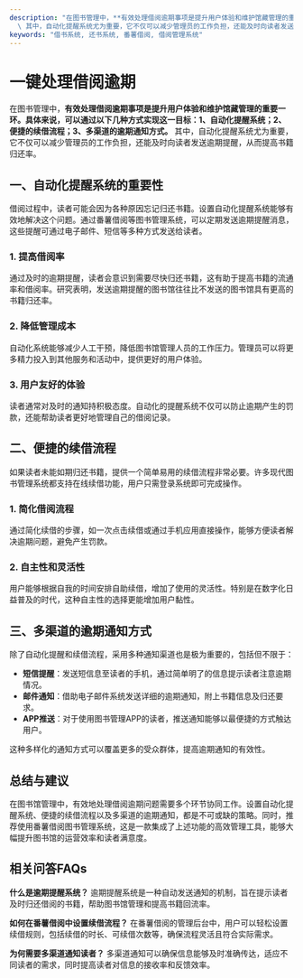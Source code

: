 ```yaml
---
description: "在图书管理中，**有效处理借阅逾期事项是提升用户体验和维护馆藏管理的重要一环。具体来说，可以通过以下几种方式实现这一目标：1、自动化提醒系统；2、便捷的续借流程；3、多渠道的逾期通知方式。**\
  \ 其中，自动化提醒系统尤为重要，它不仅可以减少管理员的工作负担，还能及时向读者发送逾期提醒，从而提高书籍归还率。"
keywords: "借书系统, 还书系统, 番薯借阅, 借阅管理系统"
---
```

# 一键处理借阅逾期

在图书管理中，**有效处理借阅逾期事项是提升用户体验和维护馆藏管理的重要一环。具体来说，可以通过以下几种方式实现这一目标：1、自动化提醒系统；2、便捷的续借流程；3、多渠道的逾期通知方式。** 其中，自动化提醒系统尤为重要，它不仅可以减少管理员的工作负担，还能及时向读者发送逾期提醒，从而提高书籍归还率。

## **一、自动化提醒系统的重要性**

借阅过程中，读者可能会因为各种原因忘记归还书籍。设置自动化提醒系统能够有效地解决这个问题。通过番薯借阅等图书管理系统，可以定期发送逾期提醒消息，这些提醒可通过电子邮件、短信等多种方式发送给读者。

### 1. 提高借阅率

通过及时的逾期提醒，读者会意识到需要尽快归还书籍，这有助于提高书籍的流通率和借阅率。研究表明，发送逾期提醒的图书馆往往比不发送的图书馆具有更高的书籍归还率。

### 2. 降低管理成本

自动化系统能够减少人工干预，降低图书馆管理人员的工作压力。管理员可以将更多精力投入到其他服务和活动中，提供更好的用户体验。

### 3. 用户友好的体验

读者通常对及时的通知持积极态度。自动化的提醒系统不仅可以防止逾期产生的罚款，还能帮助读者更好地管理自己的借阅记录。

## **二、便捷的续借流程**

如果读者未能如期归还书籍，提供一个简单易用的续借流程非常必要。许多现代图书管理系统都支持在线续借功能，用户只需登录系统即可完成操作。

### 1. 简化借阅流程

通过简化续借的步骤，如一次点击续借或通过手机应用直接操作，能够方便读者解决逾期问题，避免产生罚款。

### 2. 自主性和灵活性

用户能够根据自我的时间安排自助续借，增加了使用的灵活性。特别是在数字化日益普及的时代，这种自主性的选择更能增加用户黏性。

## **三、多渠道的逾期通知方式**

除了自动化提醒和续借流程，采用多种通知渠道也是极为重要的，包括但不限于：

- **短信提醒**：发送短信息至读者的手机，通过简单明了的信息提示读者注意逾期情况。
- **邮件通知**：借助电子邮件系统发送详细的逾期通知，附上书籍信息及归还要求。
- **APP推送**：对于使用图书管理APP的读者，推送通知能够以最便捷的方式触达用户。
  
这种多样化的通知方式可以覆盖更多的受众群体，提高逾期通知的有效性。

## **总结与建议**

在图书馆管理中，有效地处理借阅逾期问题需要多个环节协同工作。设置自动化提醒系统、便捷的续借流程以及多渠道的逾期通知，都是不可或缺的策略。同时，推荐使用番薯借阅图书管理系统，这是一款集成了上述功能的高效管理工具，能够大幅提升图书馆的运营效率和读者满意度。

## **相关问答FAQs**

**什么是逾期提醒系统？**
逾期提醒系统是一种自动发送通知的机制，旨在提示读者及时归还借阅的书籍，帮助图书馆管理和提高书籍回流率。

**如何在番薯借阅中设置续借流程？**
在番薯借阅的管理后台中，用户可以轻松设置续借规则，包括续借的时长、可续借次数等，确保流程灵活且符合实际需求。

**为何需要多渠道通知读者？**
多渠道通知可以确保信息能够及时准确传达，适应不同读者的需求，同时提高读者对信息的接收率和反馈效率。
